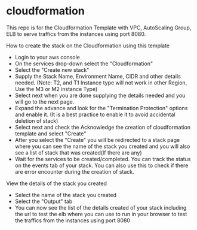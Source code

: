 # cloudformation
This repo is for the Cloudformation Template with VPC, AutoScaling Group, ELB to serve traffics from the instances using port 8080.

How to create the stack on the Cloudformation using this template

- Login to your aws console
- On the services drop-down select the "Cloudformation"
- Select the "Create new stack"
- Supply the Stack Name, Environment Name, CIDR and other details needed. (Note: T2, and T1 Instance type will not work in other Region, Use the M3 or M2 instance Type)
- Select next when you are done supplying the details needed and you will go to the next page.
- Expand the advance and look for the "Termination Protection" options and enable it. (It is a best practice to enable it to avoid accidental deletion of stack)
- Select next and check the Acknowledge the creation of cloudformation template and select "Create"
- After you select the "Create" you will be redirected to a stack page where you can see the name of the stack you created and you will also see a list of stack that was created(If there are any)
- Wait for the services to be created/completed. You can track the status on the events tab of your stack. You can also use this to check if there are error encounter during the creation of stack.

View the details of the stack you created

- Select the name of the stack you created
- Select the "Output" tab
- You can now see the list of the details created of your stack including the url to test the elb where you can use to run in your browser to test the traffics from the instances using port 8080
